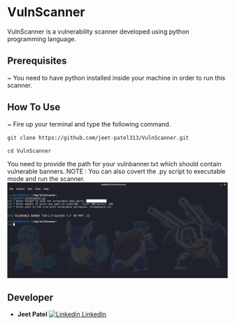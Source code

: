 # VulnScanner
VulnScanner is a vulnerability scanner developed using python programming language.

## Prerequisites
~ You need to have python installed inside your machine in order to run this scanner.

## How To Use
~ Fire up your terminal and type the following command.
```
git clone https://github.com/jeet-patel313/VulnScanner.git
```
```
cd VulnScanner
```
You need to provide the path for your vulnbanner.txt which should contain vulnerable banners.
NOTE : You can also covert the .py script to executable mode and run the scanner.
![How to use](https://github.com/jeet-patel313/VulnScanner/blob/master/ss.png)

## Developer
* **Jeet Patel**
[![Linkedin](https://i.stack.imgur.com/gVE0j.png) LinkedIn](https://www.linkedin.com/in/i-am-dope/)

